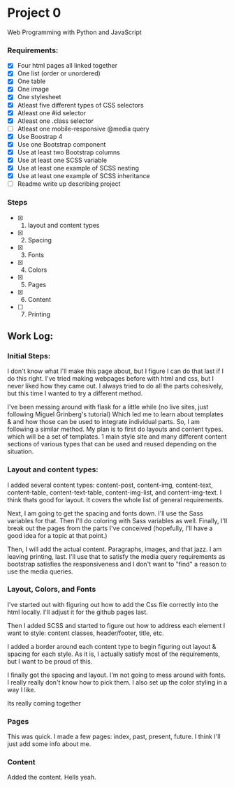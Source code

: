 # Project 0

Web Programming with Python and JavaScript

### Requirements:
 - [x] Four html pages all linked together
 - [x] One list (order or unordered)
 - [x] One table
 - [x] One image
 - [x] One stylesheet
 - [x] Atleast five different types of CSS selectors
 - [x] Atleast one #id selector
 - [x] Atleast one .class selector
 - [ ] Atleast one mobile-responsive @media query
 - [x] Use Boostrap 4
 - [x] Use one Bootstrap component
 - [x] Use at least two Bootstrap columns
 - [x] Use at least one SCSS variable
 - [x] Use at least one example of SCSS nesting
 - [x] Use at least one example of SCSS inheritance
 - [ ] Readme write up describing project

 ### Steps
 - [x] 1. layout and content types
 - [x] 2. Spacing
 - [x] 3. Fonts
 - [x] 4. Colors
 - [x] 5. Pages
 - [x] 6. Content
 - [ ] 7. Printing

## Work Log:

### Initial Steps:
I don't know what I'll make this page about, but I figure I can do that last if I do this right. I've tried making webpages before with html and css, but I never liked how they came out. I always tried to do all the parts cohesively, but this time I wanted to try a different method.

I've been messing around with flask for a little while (no live sites, just following Miguel Grinberg's tutorial) Which led me to learn about templates & and how those can be used to integrate individual parts. So, I am following a similar method. My plan is to first do layouts and content types. which will be a set of templates. 1 main style site and many different content sections of various types that can be used and reused depending on the situation.

### Layout and content types:

I added several content types: content-post, content-img, content-text, content-table, content-text-table, content-img-list, and content-img-text. I think thats good for layout. It covers the whole list of general requirements. 

Next, I am going to get the spacing and fonts down. I'll use the Sass variables for that. Then I'll do coloring with Sass variables as well. Finally, I'll break out the pages from the parts I've conceived (hopefully, I'll have a good idea for a topic at that point.) 

Then, I will add the actual content. Paragraphs, images, and that jazz. I am leaving printing, last. I'll use that to satisfy the media query requirements as bootstrap satisfies the responsiveness and I don't want to "find" a reason to use the media queries. 

### Layout, Colors, and Fonts

I've started out with figuring out how to add the Css file correctly into the html locally. I'll adjust it for the github pages last. 

Then I added SCSS and started to figure out how to address each element I want to style: content classes, header/footer, title, etc.

I added a border around each content type to begin figuring out layout & spacing for each style. As it is, I actually satisfy most of the requirements, but I want to be proud of this.

I finally got the spacing and layout. I'm not going to mess around with fonts. I really really don't know how to pick them. I also set up the color styling in a way I like. 

Its really coming together

### Pages
This was quick. I made a few pages: index, past, present, future. I think I'll just add some info about me. 


### Content

Added the content. Hells yeah.